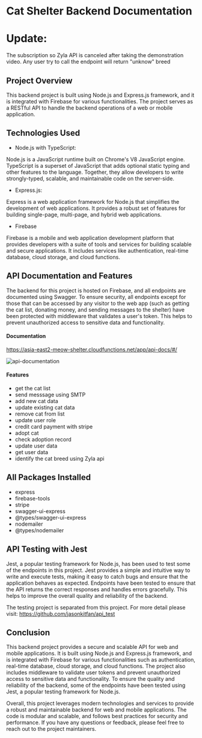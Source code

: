 # Cat Shelter Backend Documentation

# Update:
The subscription so Zyla API is canceled after taking the demonstration video. Any user try to call the endpoint will return "unknow" breed

## Project Overview

This backend project is built using Node.js and Express.js framework, and it is integrated with Firebase for various functionalities. The project serves as a RESTful API to handle the backend operations of a web or mobile application.


## Technologies Used

* Node.js with TypeScript: 

Node.js is a JavaScript runtime built on Chrome's V8 JavaScript engine. TypeScript is a superset of JavaScript that adds optional static typing and other features to the language. Together, they allow developers to write strongly-typed, scalable, and maintainable code on the server-side.

* Express.js:

Express is a web application framework for Node.js that simplifies the development of web applications. It provides a robust set of features for building single-page, multi-page, and hybrid web applications.

* Firebase

Firebase is a mobile and web application development platform that provides developers with a suite of tools and services for building scalable and secure applications. It includes services like authentication, real-time database, cloud storage, and cloud functions.


## API Documentation and Features

The backend for this project is hosted on Firebase, and all endpoints are documented using Swagger. To ensure security, all endpoints except for those that can be accessed by any visitor to the web app (such as getting the cat list, donating money, and sending messages to the shelter) have been protected with middleware that validates a user's token. This helps to prevent unauthorized access to sensitive data and functionality.


#### Documentation

https://asia-east2-meow-shelter.cloudfunctions.net/app/api-docs/#/

![api-documentation](https://github.com/jasonkitfan/back_meow/assets/65491363/bd22d85e-73ca-4509-a2e5-88f2b2f54014)

#### Features

* get the cat list
* send messsage using SMTP
* add new cat data
* update existing cat data
* remove cat from list
* update user role
* credit card payment with stripe
* adopt cat
* check adoption record
* update user data
* get user data
* identify the cat breed using Zyla api

## All Packages Installed

* express
* firebase-tools
* stripe
* swagger-ui-express
* @types/swagger-ui-express
* nodemailer
* @types/nodemailer 


## API Testing with Jest

Jest, a popular testing framework for Node.js, has been used to test some of the endpoints in this project. Jest provides a simple and intuitive way to write and execute tests, making it easy to catch bugs and ensure that the application behaves as expected. Endpoints have been tested to ensure that the API returns the correct responses and handles errors gracefully. This helps to improve the overall quality and reliability of the backend.

The testing project is separated from this project. For more detail please visit: https://github.com/jasonkitfan/api_test

## Conclusion

This backend project provides a secure and scalable API for web and mobile applications. It is built using Node.js and Express.js framework, and is integrated with Firebase for various functionalities such as authentication, real-time database, cloud storage, and cloud functions. The project also includes middleware to validate user tokens and prevent unauthorized access to sensitive data and functionality. To ensure the quality and reliability of the backend, some of the endpoints have been tested using Jest, a popular testing framework for Node.js.

Overall, this project leverages modern technologies and services to provide a robust and maintainable backend for web and mobile applications. The code is modular and scalable, and follows best practices for security and performance. If you have any questions or feedback, please feel free to reach out to the project maintainers.




